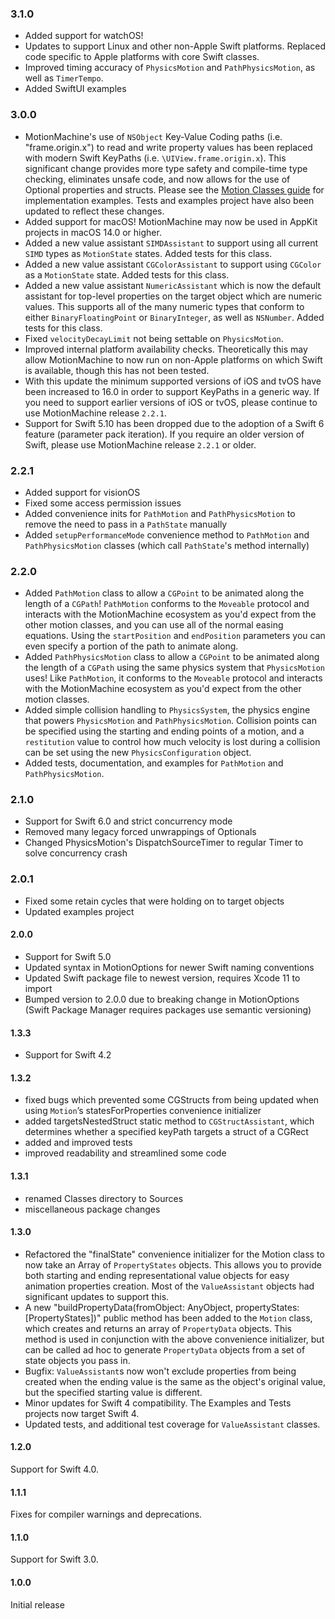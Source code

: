### 3.1.0

- Added support for watchOS!
- Updates to support Linux and other non-Apple Swift platforms. Replaced code specific to Apple platforms with core Swift classes.
- Improved timing accuracy of `PhysicsMotion` and `PathPhysicsMotion`, as well as `TimerTempo`.
- Added SwiftUI examples

### 3.0.0
- MotionMachine's use of `NSObject` Key-Value Coding paths (i.e. "frame.origin.x") to read and write property values has been replaced with modern Swift KeyPaths (i.e. `\UIView.frame.origin.x`). This significant change provides more type safety and compile-time type checking, eliminates unsafe code, and now allows for the use of Optional properties and structs. Please see the [Motion Classes guide](Guides/MoveableClasses.md) for implementation examples. Tests and examples project have also been updated to reflect these changes.
- Added support for macOS! MotionMachine may now be used in AppKit projects in macOS 14.0 or higher.
- Added a new value assistant `SIMDAssistant` to support using all current `SIMD` types as `MotionState` states. Added tests for this class.
- Added a new value assistant `CGColorAssistant` to support using `CGColor` as a `MotionState` state. Added tests for this class.
- Added a new value assistant `NumericAssistant` which is now the default assistant for top-level properties on the target object which are numeric values. This supports all of the many numeric types that conform to either `BinaryFloatingPoint` or `BinaryInteger`, as well as `NSNumber`. Added tests for this class.
- Fixed `velocityDecayLimit` not being settable on `PhysicsMotion`.
- Improved internal platform availability checks. Theoretically this may allow MotionMachine to now run on non-Apple platforms on which Swift is available, though this has not been tested.
- With this update the minimum supported versions of iOS and tvOS have been increased to 16.0 in order to support KeyPaths in a generic way. If you need to support earlier versions of iOS or tvOS, please continue to use MotionMachine release `2.2.1`.
- Support for Swift 5.10 has been dropped due to the adoption of a Swift 6 feature (parameter pack iteration). If you require an older version of Swift, please use MotionMachine release `2.2.1` or older.

### 2.2.1
- Added support for visionOS
- Fixed some access permission issues
- Added convenience inits for `PathMotion` and `PathPhysicsMotion` to remove the need to pass in a `PathState` manually
- Added `setupPerformanceMode` convenience method to `PathMotion` and `PathPhysicsMotion` classes (which call `PathState`'s method internally)

### 2.2.0
- Added `PathMotion` class to allow a `CGPoint` to be animated along the length of a `CGPath`! `PathMotion` conforms to the `Moveable` protocol and interacts with the MotionMachine ecosystem as you'd expect from the other motion classes, and you can use all of the normal easing equations. Using the `startPosition` and `endPosition` parameters you can even specify a portion of the path to animate along.
- Added `PathPhysicsMotion` class to allow a `CGPoint` to be animated along the length of a `CGPath` using the same physics system that `PhysicsMotion` uses! Like `PathMotion`, it conforms to the `Moveable` protocol and interacts with the MotionMachine ecosystem as you'd expect from the other motion classes.
- Added simple collision handling to `PhysicsSystem`, the physics engine that powers `PhysicsMotion` and `PathPhysicsMotion`. Collision points can be specified using the starting and ending points of a motion, and a `restitution` value to control how much velocity is lost during a collision can be set using the new `PhysicsConfiguration` object.
- Added tests, documentation, and examples for `PathMotion` and `PathPhysicsMotion`.

### 2.1.0
- Support for Swift 6.0 and strict concurrency mode
- Removed many legacy forced unwrappings of Optionals
- Changed PhysicsMotion's DispatchSourceTimer to regular Timer to solve concurrency crash

### 2.0.1
- Fixed some retain cycles that were holding on to target objects
- Updated examples project

#### 2.0.0
- Support for Swift 5.0
- Updated syntax in MotionOptions for newer Swift naming conventions
- Updated Swift package file to newest version, requires Xcode 11 to import
- Bumped version to 2.0.0 due to breaking change in MotionOptions (Swift Package Manager requires packages use semantic versioning)

#### 1.3.3
- Support for Swift 4.2

#### 1.3.2
- fixed bugs which prevented some CGStructs from being updated when using `Motion`’s statesForProperties convenience initializer
- added targetsNestedStruct static method to `CGStructAssistant`, which determines whether a specified keyPath targets a struct of a CGRect
- added and improved tests
- improved readability and streamlined some code

#### 1.3.1
- renamed Classes directory to Sources
- miscellaneous package changes

#### 1.3.0
- Refactored the "finalState" convenience initializer for the Motion class to now take an Array of `PropertyStates` objects. This allows you to provide both starting and ending representational value objects for easy animation properties creation. Most of the `ValueAssistant` objects had significant updates to support this.
- A new "buildPropertyData(fromObject: AnyObject, propertyStates: [PropertyStates])" public method has been added to the `Motion` class, which creates and returns an array of `PropertyData` objects. This method is used in conjunction with the above convenience initializer, but can be called ad hoc to generate `PropertyData` objects from a set of state objects you pass in.
- Bugfix: `ValueAssistant`s now won't exclude properties from being created when the ending value is the same as the object's original value, but the specified starting value is different.
- Minor updates for Swift 4 compatibility. The Examples and Tests projects now target Swift 4.
- Updated tests, and additional test coverage for `ValueAssistant` classes.

#### 1.2.0
Support for Swift 4.0.

#### 1.1.1
Fixes for compiler warnings and deprecations.

#### 1.1.0
Support for Swift 3.0.

#### 1.0.0
Initial release
